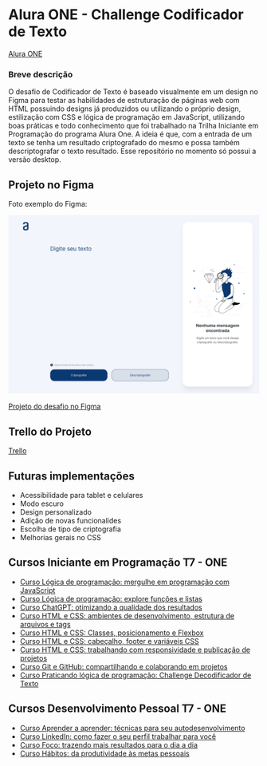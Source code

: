 
# Alura ONE - Challenge Codificador de Texto

[Alura ONE](https://www.oracle.com/br/education/oracle-next-education/)

### Breve descrição

O desafio de Codificador de Texto é baseado visualmente em um design no Figma para testar as habilidades de estruturação de páginas web com HTML possuindo designs já produzidos ou utilizando o próprio design, estilização com CSS e lógica de programação em JavaScript, utilizando boas práticas e todo conhecimento que foi trabalhado na Trilha Iniciante em Programação do programa Alura One. A ideia é que, com a entrada de um texto se tenha um resultado criptografado do mesmo e possa também descriptografar o texto resultado. Esse repositório no momento só possui a versão desktop.

## Projeto no Figma

Foto exemplo do Figma:

![Figma](figma_exemplo.png)

[Projeto do desafio no Figma](https://www.figma.com/file/tvFEYhVfZTjdJ5P24RGV21/Alura-Challenge---Desafio-1---L%C3%B3gica?node-id=16%3A802)

## Trello do Projeto

[Trello](https://trello.com/b/qmLsVkkq/decodificador-de-texto-alura-challenges-oracle-one)

## Futuras implementações

- Acessibilidade para tablet e celulares
- Modo escuro
- Design personalizado
- Adição de novas funcionalides
- Escolha de tipo de criptografia
- Melhorias gerais no CSS

## Cursos Iniciante em Programação T7 - ONE

- [Curso Lógica de programação: mergulhe em programação com JavaScript](https://www.alura.com.br/curso-online-logica-programacao-mergulhe-programacao-javascript)
- [Curso Lógica de programação: explore funções e listas](https://www.alura.com.br/curso-online-logica-programacao-funcoes-listas)
- [Curso ChatGPT: otimizando a qualidade dos resultados](https://www.alura.com.br/curso-online-chatgpt-otimizando-qualidade-resultados)
- [Curso HTML e CSS: ambientes de desenvolvimento, estrutura de arquivos e tags](https://www.alura.com.br/curso-online-html-css-ambiente-arquivos-tags)
- [Curso HTML e CSS: Classes, posicionamento e Flexbox](https://www.alura.com.br/curso-online-html-css-classes-posicionamento-flexbox)
- [Curso HTML e CSS: cabeçalho, footer e variáveis CSS](https://www.alura.com.br/curso-online-html-css-cabecalho-footer-variaveis-css)
- [Curso HTML e CSS: trabalhando com responsividade e publicação de projetos](https://www.alura.com.br/curso-online-html-css-responsividade-publicacao-projetos)
- [Curso Git e GitHub: compartilhando e colaborando em projetos](https://www.alura.com.br/curso-online-git-github-compartilhando-colaborando-projetos)
- [Curso Praticando lógica de programação: Challenge Decodificador de Texto](https://cursos.alura.com.br/course/challenge-decodificador-texto)

## Cursos Desenvolvimento Pessoal T7 - ONE

- [Curso Aprender a aprender: técnicas para seu autodesenvolvimento](https://cursos.alura.com.br/course/aprender-a-aprender-tecnicas-para-seu-autodesenvolvimento)
- [Curso LinkedIn: como fazer o seu perfil trabalhar para você](https://cursos.alura.com.br/course/linkedin-perfil-trabalhar-voce)
- [Curso Foco: trazendo mais resultados para o dia a dia](https://cursos.alura.com.br/course/foco-o-poder-do-habito-seu-dia-a-dia)
- [Curso Hábitos: da produtividade às metas pessoais](https://cursos.alura.com.br/course/habitos)
